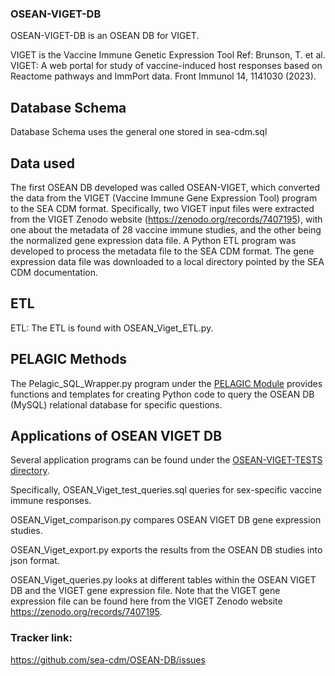 ### OSEAN-VIGET-DB

OSEAN-VIGET-DB is an OSEAN DB for VIGET.

VIGET is the Vaccine Immune Genetic Expression Tool
Ref: Brunson, T. et al. VIGET: A web portal for study of vaccine-induced host responses based on Reactome pathways and ImmPort data. Front Immunol 14, 1141030 (2023).

## Database Schema
Database Schema uses the general one stored in sea-cdm.sql

## Data used 

The first OSEAN DB developed was called OSEAN-VIGET, which converted the data from the VIGET (Vaccine Immune Gene Expression Tool) program to the SEA CDM format. Specifically, two VIGET input files were extracted from the VIGET Zenodo website (https://zenodo.org/records/7407195), with one about the metadata of 28 vaccine immune studies, and the other being the normalized gene expression data file. A Python ETL program was developed to process the metadata file to the SEA CDM format. The gene expression data file was downloaded to a local directory pointed by the SEA CDM documentation.

## ETL

ETL: The ETL is found with OSEAN_Viget_ETL.py.

## PELAGIC Methods 

The Pelagic_SQL_Wrapper.py program under the [PELAGIC Module](https://github.com/sea-cdm/OSEAN-DB/tree/main/PELAGIC%20Module) provides functions and templates for creating Python code to query the OSEAN DB (MySQL) relational database for specific questions. 


## Applications of OSEAN VIGET DB  

Several application programs can be found under the [OSEAN-VIGET-TESTS directory](https://github.com/sea-cdm/OSEAN-DB/tree/main/OSEAN-VIGET-DB/OSEAN-VIGET-TESTS). 

Specifically, OSEAN_Viget_test_queries.sql queries  for sex-specific vaccine immune responses. 

OSEAN_Viget_comparison.py compares OSEAN VIGET DB gene expression studies.

OSEAN_Viget_export.py exports the results from the OSEAN DB studies into json format.

OSEAN_Viget_queries.py looks at different tables within the OSEAN VIGET DB and the VIGET gene expression file. Note that the VIGET gene expression file can be found here from the VIGET Zenodo website https://zenodo.org/records/7407195. 


### Tracker link:  
https://github.com/sea-cdm/OSEAN-DB/issues 
